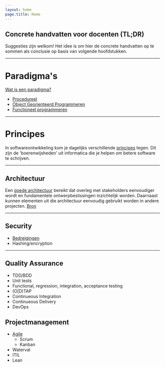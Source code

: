 ```yaml
---
layout: home
page.title: Home
---
```


## Concrete handvatten voor docenten (TL;DR)

Suggesties zijn welkom! Het idee is om hier de concrete handvatten op te sommen als conclusie op basis van volgende hoofdstukken.

---

# Paradigma's
[Wat is een paradigma?](https://www.freecodecamp.org/news/what-exactly-is-a-programming-paradigm/)

- [Procedureel](https://en.wikipedia.org/wiki/Procedural_programming)
- [Object Georienteerd Programmeren](paradigmas/oo)
- [Functioneel programmeren](paradigmas/f)

---

# Principes
In softwareontwikkeling kom je dagelijks verschillende [principes](principes) tegen. Dit zijn de 'boerenwijsheden' uit informatica die je helpen om betere software te schrijven.

---

## Architectuur
Een [goede architectuur](architectuur) bereikt dat overleg met stakeholders eenvoudiger wordt en fundamentele ontwerpbeslissingen inzichtelijk worden. Daarnaast kunnen elementen uit die architectuur eenvoudig gebruikt worden in andere projecten. [Bron](https://nl.wikipedia.org/wiki/Software-architectuur)

---

## Security

- [Bedreigingen](https://en.wikipedia.org/wiki/Information_security)
- Hashing/encryption

---

## Quality Assurance

- TDD/BDD
- Unit tests
- Functional, regression, integration, acceptance testing
- (O|D)TAP
- Continueous Integration
- Continueous Delivery
- DevOps

## Projectmanagement

- [Agile](https://agilemanifesto.org/)
    - Scrum
    - Kanban
- Waterval
- ITIL
- Lean